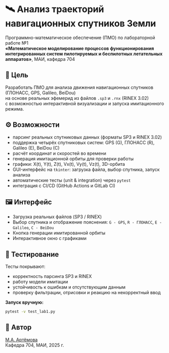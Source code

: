 ﻿# 🛰 Анализ траекторий навигационных спутников Земли

Программно-математическое обеспечение (ПМО) по лабораторной работе №1  
**«Математическое моделирование процессов функционирования интегрированных систем пилотируемых и беспилотных летательных аппаратов»**, МАИ, кафедра 704

## 🎯 Цель
Разработать ПМО для анализа движения навигационных спутников (ГЛОНАСС, GPS, Galileo, BeiDou)  
на основе реальных эфемерид из файлов `.sp3` и `.rnx` (RINEX 3.02)  
с возможностью интерактивной визуализации и запуска имитационного режима.

## ⚙️ Возможности
- парсинг реальных спутниковых данных (форматы SP3 и RINEX 3.02)
- поддержка четырёх спутниковых систем: GPS (G), ГЛОНАСС (R), Galileo (E), BeiDou (C)
- расчёт координат и скоростей во времени
- генерация имитационной орбиты для проверки работы
- графики: X(t), Y(t), Z(t), Vx(t), Vy(t), Vz(t), 3D-орбита
- GUI-интерфейс на `tkinter`: загрузка файла, выбор спутника, запуск анализа
- автоматические тесты (unit & integration) через `pytest`
- интеграция с CI/CD (GitHub Actions и GitLab CI)

## 🖼 Интерфейс
- Загрузка реальных файлов (SP3 / RINEX)
- Выбор спутника и отображение пояснения: `G - GPS`, `R - ГЛОНАСС`, `E - Galileo`, `C - BeiDou`
- Кнопка генерации имитированной орбиты
- Интерактивное окно с графиками

## 🧪 Тестирование
Тесты покрывают:
- корректность парсинга SP3 и RINEX
- работу модели имитации
- устойчивость к ошибкам и отсутствующим данным
- проверку фильтрации, отрисовки и реакцию на некорректный ввод

**Запуск вручную:**
```bash
pytest -v test_lab1.py
```

## 🧠 Автор
[М.А. Артёмова](https://github.com/martalarosa)  
Кафедра 704, МАИ, 2025 г.